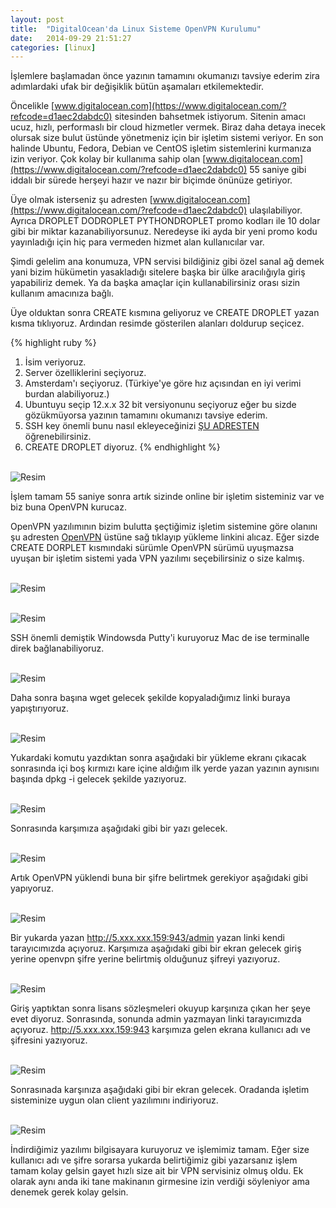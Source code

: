 ```yaml
---
layout: post
title:  "DigitalOcean'da Linux Sisteme OpenVPN Kurulumu"
date:   2014-09-29 21:51:27
categories: [linux]
---
```

İşlemlere başlamadan önce yazının tamamını okumanızı tavsiye ederim zira adımlardaki ufak bir değişiklik bütün aşamaları etkilemektedir.

Öncelikle [www.digitalocean.com](https://www.digitalocean.com/?refcode=d1aec2dabdc0) sitesinden bahsetmek istiyorum. Sitenin amacı ucuz, hızlı, performaslı bir cloud hizmetler vermek. Biraz daha detaya inecek olursak size bulut üstünde yönetmeniz için bir işletim sistemi veriyor. En son halinde Ubuntu, Fedora, Debian ve CentOS işletim sistemlerini kurmanıza izin veriyor. Çok kolay bir kullanıma sahip olan [www.digitalocean.com](https://www.digitalocean.com/?refcode=d1aec2dabdc0) 55 saniye gibi iddalı bir sürede herşeyi hazır ve nazır bir biçimde önünüze getiriyor.

Üye olmak isterseniz şu adresten [www.digitalocean.com](https://www.digitalocean.com/?refcode=d1aec2dabdc0) ulaşılabiliyor. Ayrıca DROPLET DODROPLET PYTHONDROPLET promo kodları ile 10 dolar gibi bir miktar kazanabiliyorsunuz. Neredeyse iki ayda bir yeni promo kodu yayınladığı için hiç para vermeden hizmet alan kullanıcılar var.

Şimdi gelelim ana konumuza, VPN  servisi bildiğiniz gibi özel sanal ağ demek yani bizim hükümetin yasakladığı sitelere başka bir ülke aracılığıyla giriş yapabiliriz demek. Ya da başka amaçlar için kullanabilirsiniz orası sizin kullanım amacınıza bağlı.

Üye olduktan sonra CREATE kısmına geliyoruz ve CREATE DROPLET yazan kısma tıklıyoruz. Ardından resimde gösterilen alanları doldurup seçicez.

{% highlight ruby %}
1) İsim veriyoruz.
2) Server özelliklerini seçiyoruz.
3) Amsterdam'ı seçiyoruz. (Türkiye'ye göre hız açısından en iyi verimi burdan alabiliyoruz.)
4) Ubuntuyu seçip 12.x.x  32 bit versiyonunu seçiyoruz eğer bu sizde gözükmüyorsa yazının tamamını okumanızı tavsiye ederim.
5) SSH key önemli bunu nasıl ekleyeceğinizi [ŞU ADRESTEN](https://www.digitalocean.com/community/tutorials/how-to-set-up-ssh-keys--2) öğrenebilirsiniz.
6) CREATE DROPLET diyoruz.
{% endhighlight %}

<br>![Resim](/images/10-1.png)<br>





İşlem tamam 55 saniye sonra artık sizinde online bir işletim sisteminiz var ve biz buna OpenVPN kurucaz.

OpenVPN yazılımının bizim bulutta şeçtiğimiz işletim sistemine göre olanını şu adresten [OpenVPN](http://openvpn.net/index.php/access-server/download-openvpn-as-sw.html) üstüne sağ tıklayıp yükleme linkini alıcaz. Eğer sizde CREATE DORPLET kısmındaki sürümle OpenVPN sürümü uyuşmazsa uyuşan bir işletim sistemi yada VPN yazılımı seçebilirsiniz o size kalmış.

<br>![Resim](/images/10-2.png)<br>

<br>![Resim](/images/10-3.png)<br>



SSH önemli demiştik Windowsda Putty'i kuruyoruz Mac de ise terminalle direk bağlanabiliyoruz.

<br>![Resim](/images/10-4.png)<br>



Daha sonra başına wget gelecek şekilde kopyaladığımız linki buraya yapıştırıyoruz.

<br>![Resim](/images/10-5.png)<br>



Yukardaki komutu yazdıktan sonra aşağıdaki bir yükleme ekranı çıkacak sonrasında içi boş kırmızı kare içine aldığım ilk yerde yazan yazının aynısını başında dpkg -i gelecek şekilde yazıyoruz.



<br>![Resim](/images/10-6.png)<br>



Sonrasında karşımıza aşağıdaki gibi bir yazı gelecek.

<br>![Resim](/images/10-8.png)<br>



Artık OpenVPN yüklendi buna bir şifre belirtmek gerekiyor aşağıdaki gibi yapıyoruz.

<br>![Resim](/images/10-9.png)<br>



Bir yukarda yazan http://5.xxx.xxx.159:943/admin yazan linki kendi tarayıcımızda açıyoruz. Karşımıza aşağıdaki gibi bir ekran gelecek giriş yerine openvpn şifre yerine belirtmiş olduğunuz şifreyi yazıyoruz.

<br>![Resim](/images/10-9.png)<br>



Giriş yaptıktan sonra lisans sözleşmeleri okuyup karşınıza çıkan her şeye evet diyoruz. Sonrasında, sonunda admin yazmayan linki tarayıcımızda açıyoruz. http://5.xxx.xxx.159:943 karşımıza gelen ekrana kullanıcı adı ve şifresini yazıyoruz.

<br>![Resim](/images/10-10.png)<br>



Sonrasınada karşınıza aşağıdaki gibi bir ekran gelecek. Oradanda işletim sisteminize uygun olan client yazılımını indiriyoruz.

<br>![Resim](/images/10-11.png)<br>



İndirdiğimiz yazılımı bilgisayara kuruyoruz ve işlemimiz tamam. Eğer size kullanıcı adı ve şifre sorarsa yukarda belirtiğimiz gibi yazarsanız işlem tamam kolay gelsin gayet hızlı size ait bir VPN servisiniz olmuş oldu. Ek olarak aynı anda iki tane makinanın girmesine izin verdiği söyleniyor ama denemek gerek kolay gelsin.
